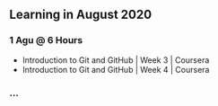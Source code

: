 ## Learning in August 2020

### 1 Agu @ 6 Hours

* Introduction to Git and GitHub | Week 3 | Coursera
* Introduction to Git and GitHub | Week 4 | Coursera

### ...
